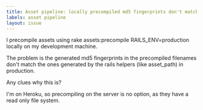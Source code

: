 ```yaml
---
title: Asset pipeline: locally precompiled md5 fingerprints don't match with the ones generated by rails helpers in production (rails 3.1 rc6, ruby 1.9.2)
labels: asset pipeline
layout: issue
---
```


I precompile assets using rake assets:precompile RAILS_ENV=production locally on my development machine.

The problem is the generated md5 fingerprints in the precompiled filenames don't match the ones generated by the rails helpers (like asset_path) in production.

Any clues why this is?

I'm on Heroku, so precompiling on the server is no option, as they have a read only file system.

